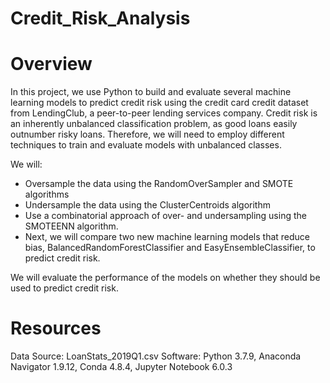 # Credit_Risk_Analysis

# Overview
In this project, we use Python to build and evaluate several machine learning models to predict credit risk using the credit card credit dataset from LendingClub, a peer-to-peer lending services company. Credit risk is an inherently unbalanced classification problem, as good loans easily outnumber risky loans. Therefore, we will need to employ different techniques to train and evaluate models with unbalanced classes. 

We will:
* Oversample the data using the RandomOverSampler and SMOTE algorithms
* Undersample the data using the ClusterCentroids algorithm
* Use a combinatorial approach of over- and undersampling using the SMOTEENN algorithm. 
* Next, we will compare two new machine learning models that reduce bias, BalancedRandomForestClassifier and EasyEnsembleClassifier, to predict credit risk.

 We will evaluate the performance of the models on whether they should be used to predict credit risk.
 
# Resources
Data Source: LoanStats_2019Q1.csv
Software: Python 3.7.9, Anaconda Navigator 1.9.12, Conda 4.8.4, Jupyter Notebook 6.0.3
